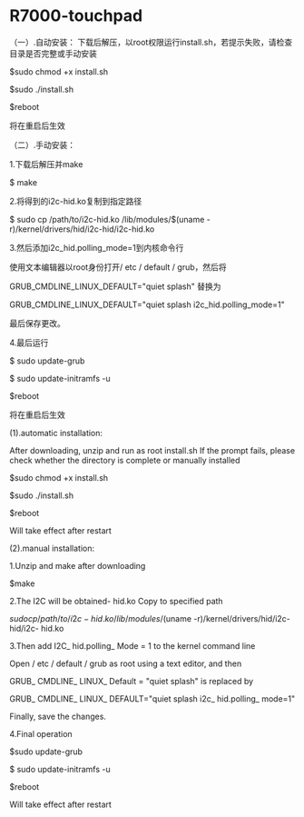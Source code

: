 # R7000-touchpad




（一）.自动安装：
下载后解压，以root权限运行install.sh，若提示失败，请检查目录是否完整或手动安装

$sudo chmod +x install.sh

$sudo ./install.sh

$reboot

将在重启后生效


（二）.手动安装：

1.下载后解压并make

$ make

2.将得到的i2c-hid.ko复制到指定路径

$ sudo cp /path/to/i2c-hid.ko /lib/modules/$(uname -r)/kernel/drivers/hid/i2c-hid/i2c-hid.ko

3.然后添加i2c_hid.polling_mode=1到内核命令行

使用文本编辑器以root身份打开/ etc / default / grub，然后将

GRUB_CMDLINE_LINUX_DEFAULT="quiet splash" 替换为

GRUB_CMDLINE_LINUX_DEFAULT="quiet splash i2c_hid.polling_mode=1"

最后保存更改。

4.最后运行

$ sudo update-grub

$ sudo update-initramfs -u

$reboot

将在重启后生效





(1).automatic installation:

After downloading, unzip and run as root install.sh If the prompt fails, please check whether the directory is complete or manually installed


$sudo chmod +x install.sh


$sudo ./install.sh


$reboot


Will take effect after restart



(2).manual installation:


1.Unzip and make after downloading


$make


2.The I2C will be obtained- hid.ko Copy to specified path


$sudo cp /path/to/i2c- hid.ko /lib/modules/$(uname -r)/kernel/drivers/hid/i2c-hid/i2c- hid.ko


3.Then add I2C_ hid.polling_ Mode = 1 to the kernel command line


Open / etc / default / grub as root using a text editor, and then


GRUB_ CMDLINE_ LINUX_ Default = "quiet splash" is replaced by


GRUB_ CMDLINE_ LINUX_ DEFAULT="quiet splash i2c_ hid.polling_ mode=1"


Finally, save the changes.


4.Final operation

$sudo update-grub


$ sudo update-initramfs -u


$reboot


Will take effect after restart
